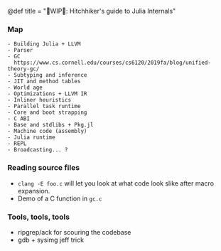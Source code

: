 @def title = "🚧WIP🚧: Hitchhiker's guide to Julia Internals"

### Map
    - Building Julia + LLVM
    - Parser
    - GC
      https://www.cs.cornell.edu/courses/cs6120/2019fa/blog/unified-theory-gc/
    - Subtyping and inference
    - JIT and method tables
    - World age
    - Optimizations + LLVM IR
    - Inliner heuristics
    - Parallel task runtime
    - Core and boot strapping
    - C ABI
    - Base and stdlibs + Pkg.jl
    - Machine code (assembly)
    - Julia runtime
    - REPL
    - Broadcasting... ?
    
### Reading source files
- `clang -E foo.c` will let you look at what code look slike after macro expansion.
- Demo of a C function in `gc.c`

### Tools, tools, tools
- ripgrep/ack for scouring the codebase
- gdb + sysimg jeff trick
